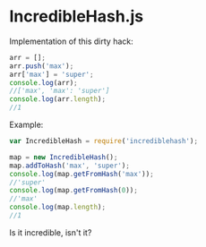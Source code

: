 IncredibleHash.js
=================

Implementation of this dirty hack:
```javascript
arr = [];
arr.push('max');
arr['max'] = 'super';
console.log(arr);
//['max', 'max': 'super']
console.log(arr.length);
//1
```

Example:
```javascript
var IncredibleHash = require('incrediblehash');

map = new IncredibleHash();
map.addToHash('max', 'super');
console.log(map.getFromHash('max'));
//'super'
console.log(map.getFromHash(0));
//'max'
console.log(map.length);
//1
```
Is it incredible, isn't it?
